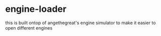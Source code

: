 # engine-loader
this is built ontop of angethegreat's engine simulator to make it easier to open different engines
